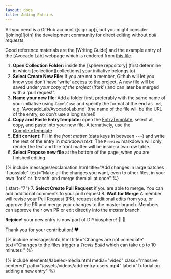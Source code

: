```yaml
---
layout: docs
title: Adding Entries
---
```


All you need is a GitHub account ([sign up]), but you might consider [joining][join] the development community for direct editing without _pull requests_.

Good reference materials are the [Writing Guide] and the example entry of the [Avocado Lab] webpage which is rendered from [this file](https://raw.githubusercontent.com/DIYbiosphere/sphere/master/docs/tutorials/AvocadoLab/AvocadoLab.md).

1. **Open Collection Folder:** inside the [sphere repository] (first determine in which [collection][collections] your initiative belongs to)
2. **Select Create New File:** If you are not a member, Github will let you know you don't have 'write' access to the project. A new file will be saved under _your copy of the project_ ('fork') and can later be merged with a 'pull request'.
3. **Name your new file**: Add a folder first, preferably with the same name of your initiative using `CamelCase` and specify the format at the end as `.md`, e.g. 'AvocadoLab/AvocadoLab.md' (the name of the file will be the URL of the entry, so don't use a long name!)
4. **Copy and Paste EntryTemplate:** open the [EntryTemplate](https://raw.githubusercontent.com/DIYbiosphere/sphere/master/docs/EntryTemplate.md), select all, copy, and paste into your new file. Alternatively, use the [CompleteTemplate](https://raw.githubusercontent.com/DIYbiosphere/sphere/master/docs/CompleteTemplate.md)
5. **Edit content:** Fill in the _front matter_ (data keys in between `---`) and write the rest of the entry in _markdown text_. The `Preview` markdown will only render the text and the front matter will be inside a two row table.
6. **Select Propose new file** at the bottom of the page, when you are finished editing

{% include messages/exclamation.html title="Add changes in large batches if possible" text="Make all the changes you want, even to other files, in your own 'fork' or 'branch' and merge them all at once" %}

{:start="7"}
7. **Select Create Pull Request** if you are able to merge. You can add additional comments to your pull request
8. **Wait for Merge** A member will revise your Pull Request (PR), request additional edits from you, or approve the PR and merge your changes to the master branch. Members can approve their own PR or edit directly into the _master_ branch

**Rejoice!** your new entry is now part of DIYbiosphere! :clap: :clap:

Thank you for your contribution! :heart:

{% include messages/info.html title="Changes are not immediate" text="Changes to the files trigger a _Travis Build_ which can take up to 10 minutes " %}

{% include elements/labeled-media.html media="video" class="massive centered" path="/assets/videos/add-entry-users.mp4" label="Tutorial on adding a new entry" %}
